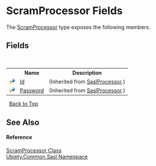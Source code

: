 # ScramProcessor Fields
 

The <a href="0b7b7bfd-434c-03e5-50db-fb12e68f7434">ScramProcessor</a> type exposes the following members.


## Fields
&nbsp;<table><tr><th></th><th>Name</th><th>Description</th></tr><tr><td>![Protected field](media/protfield.gif "Protected field")</td><td><a href="7d4e707f-def5-5a40-7ed4-d2105a2b1e92">Id</a></td><td> (Inherited from <a href="404d8bfd-4c20-8577-d111-2d3d0e27f300">SaslProcessor</a>.)</td></tr><tr><td>![Protected field](media/protfield.gif "Protected field")</td><td><a href="bce2ce0f-7a8c-29d2-d975-34ce2e65d6ea">Password</a></td><td> (Inherited from <a href="404d8bfd-4c20-8577-d111-2d3d0e27f300">SaslProcessor</a>.)</td></tr></table>&nbsp;
<a href="#scramprocessor-fields">Back to Top</a>

## See Also


#### Reference
<a href="0b7b7bfd-434c-03e5-50db-fb12e68f7434">ScramProcessor Class</a><br /><a href="cd4c5a69-1ab4-14a6-950f-4a758c4f8386">Ubiety.Common.Sasl Namespace</a><br />